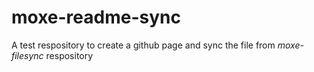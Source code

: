 # moxe-readme-sync
A test respository to create a github page and sync the file from *moxe-filesync* respository